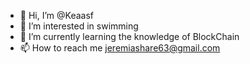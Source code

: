 - 👋 Hi, I’m @Keaasf
- 👀 I’m interested in swimming
- 🌱 I’m currently learning the knowledge of BlockChain 
- 📫 How to reach me jeremiashare63@gmail.com


<!---
Keaasf/Keaasf is a ✨ special ✨ repository because its `README.md` (this file) appears on your GitHub profile.
You can click the Preview link to take a look at your changes.
--->
